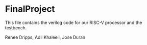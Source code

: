 # FinalProject

This file contains the verilog code for our RISC-V processor and the testbench.

Renee Dripps, Adil Khaleeli, Jose Duran
